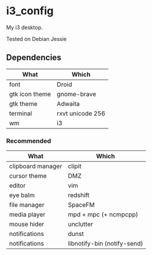 i3_config
=========

My i3 desktop.

Tested on Debian Jessie

## Dependencies

| What | Which |
| ---- | ----- |
| font | Droid |
| gtk icon theme | gnome-brave |
| gtk theme | Adwaita |
| terminal | rxvt unicode 256 |
| wm | i3 |

### Recommended
| What | Which |
| ---- | ----- |
| clipboard manager | clipit |
| cursor theme | DMZ |
| editor | vim |
| eye balm | redshift |
| file manager | SpaceFM |
| media player | mpd + mpc (+ ncmpcpp) |
| mouse hider | unclutter |
| notifications | dunst |
| notifications | libnotify-bin (notify-send) |
